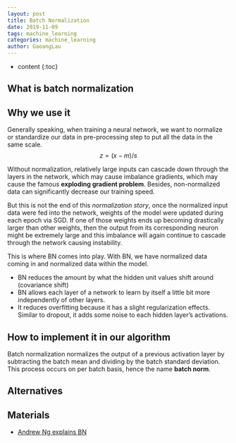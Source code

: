```yaml
---
layout: post
title: Batch Normalization
date: 2019-11-09
tags: machine_learning
categories: machine_learning
author: GaoangLau
---
```

* content
{:toc}


## What is batch normalization 




## Why we use it
Generally speaking, when training a neural network, we want to normalize or standardize our data in pre-processing step to put all the data in the same scale.   
$$z = (x-m) / s $$

Without normalization, relatively large inputs can cascade down through the layers in the network, which may cause imbalance gradients, which may cause the famous **exploding gradient problem**.
Besides, non-normalized data can significantly decrease our training speed. 

But this is not the end of this *normalization story*, once the normalized input data were fed into the network, weights of the model were updated during each epoch via SGD. If one of those weights ends up becoming drastically larger than other weights, then the output from its corresponding neuron might be extremely large and this imbalance will again continue to cascade through the network causing instability. 

This is where BN comes into play. With BN, we have normalized data coming in and normalized data within the model.

- BN reduces the amount by what the hidden unit values shift around (covariance shift)
- BN allows each layer of a network to learn by itself a little bit more independently of other layers.
- It reduces overfitting because it has a slight regularization effects. Similar to dropout, it adds some noise to each hidden layer’s activations. 

## How to implement it in our algorithm 
Batch normalization normalizes the output of a previous activation layer by subtracting the batch mean and dividing by the batch standard deviation. 
This process occurs on per batch basis, hence the name **batch norm**.

## Alternatives 


## Materials 
* [Andrew Ng explains BN](https://www.youtube.com/watch?v=nUUqwaxLnWs)



